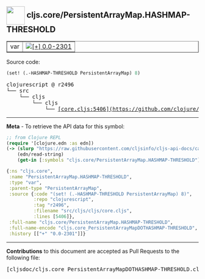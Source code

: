 ## <img width="48px" valign="middle" src="http://i.imgur.com/Hi20huC.png"> cljs.core/PersistentArrayMap.HASHMAP-THRESHOLD

 <table border="1">
<tr>

<td>var</td>
<td><a href="https://github.com/cljsinfo/cljs-api-docs/tree/0.0-2301"><img valign="middle" alt="[+] 0.0-2301" src="https://img.shields.io/badge/+-0.0--2301-lightgrey.svg"></a> </td>
</tr>
</table>






Source code:

```clj
(set! (.-HASHMAP-THRESHOLD PersistentArrayMap) 8)
```

 <pre>
clojurescript @ r2496
└── src
    └── cljs
        └── cljs
            └── <ins>[core.cljs:5406](https://github.com/clojure/clojurescript/blob/r2496/src/cljs/cljs/core.cljs#L5406)</ins>
</pre>


---

__Meta__ - To retrieve the API data for this symbol:

```clj
;; from Clojure REPL
(require '[clojure.edn :as edn])
(-> (slurp "https://raw.githubusercontent.com/cljsinfo/cljs-api-docs/catalog/cljs-api.edn")
    (edn/read-string)
    (get-in [:symbols "cljs.core/PersistentArrayMap.HASHMAP-THRESHOLD"]))
```

```clj
{:ns "cljs.core",
 :name "PersistentArrayMap.HASHMAP-THRESHOLD",
 :type "var",
 :parent-type "PersistentArrayMap",
 :source {:code "(set! (.-HASHMAP-THRESHOLD PersistentArrayMap) 8)",
          :repo "clojurescript",
          :tag "r2496",
          :filename "src/cljs/cljs/core.cljs",
          :lines [5406]},
 :full-name "cljs.core/PersistentArrayMap.HASHMAP-THRESHOLD",
 :full-name-encode "cljs.core_PersistentArrayMapDOTHASHMAP-THRESHOLD",
 :history [["+" "0.0-2301"]]}

```

---

__Contributions__ to this document are accepted as Pull Requests to the following file:

 <pre>
[cljsdoc/cljs.core_PersistentArrayMapDOTHASHMAP-THRESHOLD.cljsdoc](https://github.com/cljsinfo/cljs-api-docs/blob/master/cljsdoc/cljs.core_PersistentArrayMapDOTHASHMAP-THRESHOLD.cljsdoc)
</pre>

